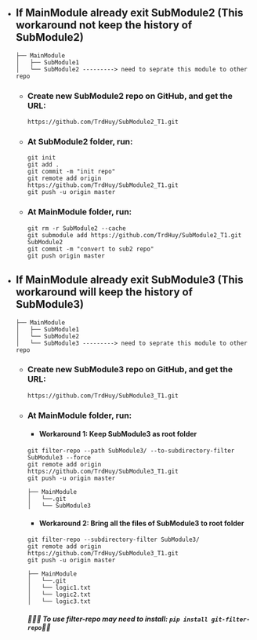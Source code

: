 - ## If MainModule already exit SubModule2 (This workaround not keep the history of SubModule2)
	```
	├── MainModule
	│   ├── SubModule1
	│   └── SubModule2 ---------> need to seprate this module to other repo
	```

	- ### Create new SubModule2 repo on GitHub, and get the URL: 
	  	```
		https://github.com/TrdHuy/SubModule2_T1.git
	   	```
	- ### At SubModule2 folder, run:
		 ```
		git init
		git add .
		git commit -m "init repo"
		git remote add origin https://github.com/TrdHuy/SubModule2_T1.git
		git push -u origin master
		 ```
  	- ### At MainModule folder, run:
		 ```
		git rm -r SubModule2 --cache
		git submodule add https://github.com/TrdHuy/SubModule2_T1.git SubModule2
	  	git commit -m "convert to sub2 repo"
	  	git push origin master
		 ```


- ## If MainModule already exit SubModule3 (This workaround will keep the history of SubModule3)
	```
	├── MainModule
	│   ├── SubModule1
	│   └── SubModule2 
 	│   └── SubModule3 ---------> need to seprate this module to other repo	
	```

	- ### Create new SubModule3 repo on GitHub, and get the URL: 
	  	```
		https://github.com/TrdHuy/SubModule3_T1.git
	   	```
	- ### At MainModule folder, run:
 		- #### Workaround 1: Keep SubModule3 as root folder	
		 ```
		 git filter-repo --path SubModule3/ --to-subdirectory-filter SubModule3 --force
		 git remote add origin https://github.com/TrdHuy/SubModule3_T1.git
		 git push -u origin master
   
		 ├── MainModule
		 │   └──.git
	 	 │   └── SubModule3	
		 ``` 
 
 		- #### Workaround 2: Bring all the files of SubModule3 to root folder
		 ```
		 git filter-repo --subdirectory-filter SubModule3/
		 git remote add origin https://github.com/TrdHuy/SubModule3_T1.git
		 git push -u origin master
   
		 ├── MainModule
		 │   └──.git
		 │   └── logic1.txt	
		 │   └── logic2.txt	
		 │   └── logic3.txt	
		 ``` 
		##### 🍄🍄🍄 To use filter-repo may need to install: ``` pip install git-filter-repo ```🍄🍄
